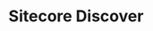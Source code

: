 ---
solution: ['commerce']
product: ['discover']
title: 'Sitecore Discover'
description: "From search to sale, Discover helps you create relevant experiences that drive conversions."
partials: ['solution/commerce/discover']
---